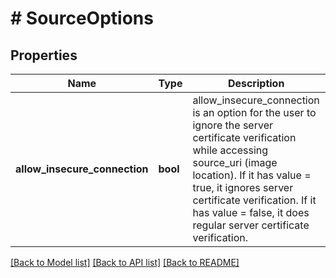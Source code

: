# # SourceOptions

## Properties

Name | Type | Description | Notes
------------ | ------------- | ------------- | -------------
**allow_insecure_connection** | **bool** | allow_insecure_connection is an option for the user to ignore the server certificate verification while accessing source_uri (image location). If it has value &#x3D; true, it ignores server certificate verification. If it has value &#x3D; false, it does regular server certificate verification. | [optional]

[[Back to Model list]](../../README.md#models) [[Back to API list]](../../README.md#endpoints) [[Back to README]](../../README.md)
